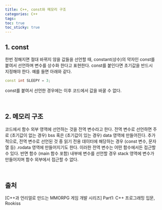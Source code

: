 ```yaml
---
title: C++, const와 메모리 구조
categories: C++
tags: 
toc: true
toc_sticky: true
---
```


## **1. const**

한번 정해지면 절대 바뀌지 않을 값들을 선언할 때, constant(상수)의 약자인 const를 붙여서 선언하며 변수를 상수화 한다고 표현한다. const를 붙인다면 초기값을 반드시 지정해야 한다. 예를 들면 아래와 같다.

```c++
const int SLEEPY = 3;
```
const를 붙여서 선언한 경우에는 이후 코드에서 값을 바꿀 수 없다. 

<br/>

## **2. 메모리 구조**

코드에서 함수 외부 영역에 선언하는 것을 전역 변수라고 한다. 전역 변수로 선언하면 주로 (초기값이 없는 경우) bss 혹은 (초기값이 있는 경우) data 영역에 만들어진다. 추가적으로, 전역 변수로 선언된 것 중 읽기 전용 데이터에 해당하는 경우 (const 변수, 문자열 등) .rodata 영역에 만들어지기도 한다. 이러한 전역 변수는 어떤 함수에서든 접근할 수 있다. 반면 함수 (main 함수 포함) 내부에 변수를 선언할 경우 stack 영역에 변수가 만들어지며 함수 외부에서 접근할 수 없다. 

<br/>

## **출처**

[C++과 언리얼로 만드는 MMORPG 게임 개발 시리즈] Part1: C++ 프로그래밍 입문, Rookiss
